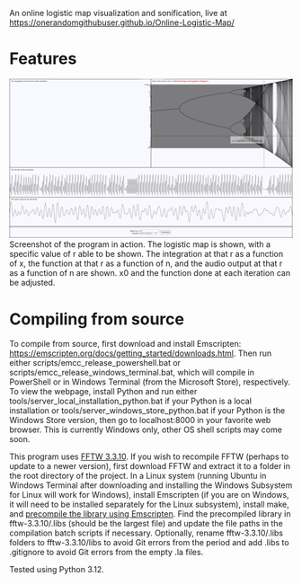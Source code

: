 An online logistic map visualization and sonification, live at https://onerandomgithubuser.github.io/Online-Logistic-Map/

# Features

<img src="res/Demo_1440p.png" alt="alt text" title="image Title" />
Screenshot of the program in action. The logistic map is shown, with a specific value of r able to be shown. The integration at that r as a function of x, the function at that r as a function of n, and the audio output at that r as a function of n are shown. x0 and the function done at each iteration can be adjusted.

# Compiling from source

To compile from source, first download and install Emscripten: https://emscripten.org/docs/getting_started/downloads.html. Then run either scripts/emcc_release_powershell.bat or scripts/emcc_release_windows_terminal.bat, which will compile in PowerShell or in Windows Terminal (from the Microsoft Store), respectively. To view the webpage, install Python and run either tools/server_local_installation_python.bat if your Python is a local installation or tools/server_windows_store_python.bat if your Python is the Windows Store version, then go to localhost:8000 in your favorite web browser. This is currently Windows only, other OS shell scripts may come soon.

This program uses [FFTW 3.3.10](http://www.fftw.org/). If you wish to recompile FFTW (perhaps to update to a newer version), first download FFTW and extract it to a folder in the root directory of the project. In a Linux system (running Ubuntu in Windows Terminal after downloading and installing the Windows Subsystem for Linux will work for Windows), install Emscripten (if you are on Windows, it will need to be installed separately for the Linux subsystem), install make, and [precompile the library using Emscripten](https://emscripten.org/docs/compiling/Building-Projects.html). Find the precompiled library in fftw-3.3.10/.libs (should be the largest file) and update the file paths in the compilation batch scripts if necessary. Optionally, rename fftw-3.3.10/.libs folders to fftw-3.3.10/libs to avoid Git errors from the period and add .libs to .gitignore to avoid Git errors from the empty .la files.

Tested using Python 3.12.